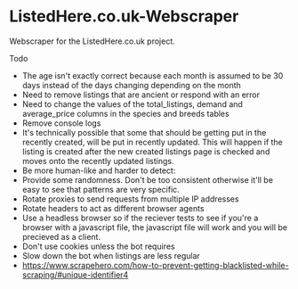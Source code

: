 # ListedHere.co.uk-Webscraper
Webscraper for the ListedHere.co.uk project.

Todo
- The age isn't exactly correct because each month is assumed to be 30 days instead of the days changing depending on the month
- Need to remove listings that are ancient or respond with an error
- Need to change the values of the total_listings, demand and average_price columns in the species and breeds tables
- Remove console logs
- It's technically possible that some that should be getting put in the recently created, will be put in recently updated. This will happen if the listing is created after the new created listings page is checked and moves onto the recently updated listings.
- Be more human-like and harder to detect:
 - Provide some randomness. Don't be too consistent otherwise it'll be easy to see that patterns are very specific.
 - Rotate proxies to send requests from multiple IP addresses
 - Rotate headers to act as different browser agents
 - Use a headless browser so if the reciever tests to see if you're a browser with a javascript file, the javascript file will work and you will be precieved as a client.
 - Don't use cookies unless the bot requires
 - Slow down the bot when listings are less regular
 - https://www.scrapehero.com/how-to-prevent-getting-blacklisted-while-scraping/#unique-identifier4